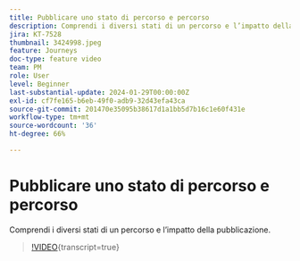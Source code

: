 ```yaml
---
title: Pubblicare uno stato di percorso e percorso
description: Comprendi i diversi stati di un percorso e l’impatto della pubblicazione.
jira: KT-7528
thumbnail: 3424998.jpeg
feature: Journeys
doc-type: feature video
team: PM
role: User
level: Beginner
last-substantial-update: 2024-01-29T00:00:00Z
exl-id: cf7fe165-b6eb-49f0-adb9-32d43efa43ca
source-git-commit: 201470e35095b38617d1a1bb5d7b16c1e60f431e
workflow-type: tm+mt
source-wordcount: '36'
ht-degree: 66%

---
```


# Pubblicare uno stato di percorso e percorso

Comprendi i diversi stati di un percorso e l’impatto della pubblicazione.

>[!VIDEO](https://video.tv.adobe.com/v/3424998?quality=12&learn=on){transcript=true}
